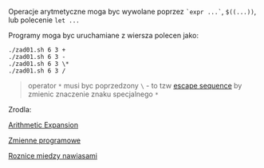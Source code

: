 Operacje arytmetyczne moga byc wywolane poprzez `` `expr ...` ``, `$((...))`,  lub polecenie `let ...`

Programy moga byc uruchamiane z wiersza polecen jako:

    ./zad01.sh 6 3 +
    ./zad01.sh 6 3 -
    ./zad01.sh 6 3 \*
    ./zad01.sh 6 3 /


> operator `*` musi byc poprzedzony `\` - to tzw [escape sequence](https://www.computerhope.com/jargon/e/escasequ.htm) by zmienic znaczenie znaku specjalnego `*`

Zrodla:

[Arithmetic Expansion](http://tldp.org/LDP/abs/html/arithexp.html)

[Zmienne programowe](http://dief.republika.pl/varp.html)

[Roznice miedzy nawiasami](https://unix.stackexchange.com/questions/306111/confused-about-operators-vs-vs-vs)
